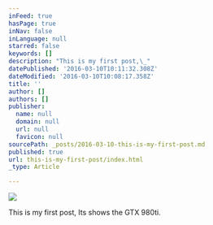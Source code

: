 ```yaml
---
inFeed: true
hasPage: true
inNav: false
inLanguage: null
starred: false
keywords: []
description: "This is my first post,\_"
datePublished: '2016-03-10T10:11:32.308Z'
dateModified: '2016-03-10T10:08:17.358Z'
title: ''
author: []
authors: []
publisher:
  name: null
  domain: null
  url: null
  favicon: null
sourcePath: _posts/2016-03-10-this-is-my-first-post.md
published: true
url: this-is-my-first-post/index.html
_type: Article

---
```

![](https://the-grid-user-content.s3-us-west-2.amazonaws.com/f50e1df3-1a34-47e6-ab92-1d1cbfc55fc8.png)

This is my first post, Its shows the GTX 980ti.